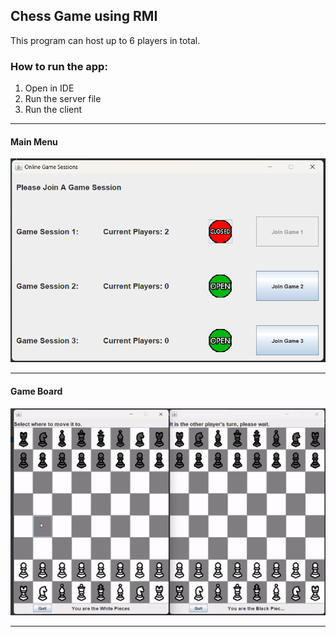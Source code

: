 ## Chess Game using RMI
This program can host up to 6 players in total.

### How to run the app:
1. Open in IDE
2. Run the server file
3. Run the client

----

#### Main Menu
![Main Menu](screenshot/Game_GUI.png)

----

#### Game Board
![Game Board](screenshot/chess.gif)

----
